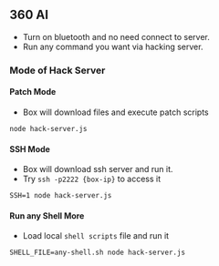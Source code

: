 360 AI
--------------------------

- Turn on bluetooth and no need connect to server.
- Run any command you want via hacking server.

### Mode of Hack Server
#### Patch Mode
* Box will download files and execute patch scripts
```
node hack-server.js
```

#### SSH Mode
* Box will download ssh server and run it.
* Try `ssh -p2222 {box-ip}` to access it
```
SSH=1 node hack-server.js
```



#### Run any Shell More
* Load local `shell scripts` file and run it
```
SHELL_FILE=any-shell.sh node hack-server.js
```
